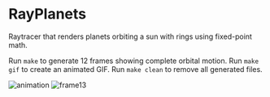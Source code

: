 # RayPlanets

Raytracer that renders planets orbiting a sun with rings using fixed-point math.

Run `make` to generate 12 frames showing complete orbital motion.
Run `make gif` to create an animated GIF.
Run `make clean` to remove all generated files.

![animation](https://github.com/user-attachments/assets/3da1384f-a67f-4e7c-9b7d-680c8b970a91)
![frame13](https://github.com/user-attachments/assets/c4e62c46-8318-4220-a36c-03cc5793253f)
